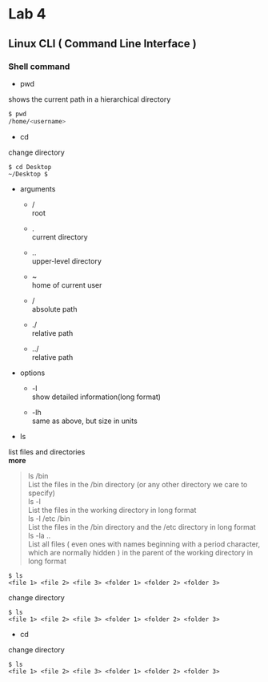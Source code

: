 # Lab 4
## Linux CLI ( Command Line Interface )

### Shell command

- pwd

shows the current path in a hierarchical directory
```bash
$ pwd
/home/<username>
```

- cd

change directory
```
$ cd Desktop
~/Desktop $
```

- arguments
  
  * /   
  root
  
  * .   
  current directory
  
  * ..   
  upper-level directory
  
  * ~   
  home of current user
  
  * /   
  absolute path
  
  * ./   
  relative path
  
  * ../   
  relative path

- options

  * -l   
  show detailed information(long format)

  * -lh   
  same as above, but size in units

- ls

list files and directories   
**more**
>ls /bin   
List the files in the /bin directory (or any other directory we care to specify)   
>ls -l   
List the files in the working directory in long format   
>ls -l /etc /bin   
List the files in the /bin directory and the /etc directory in long format   
>ls -la ..   
List all files ( even ones with names beginning with a period character, which are normally  hidden ) in the parent of the working directory in long format   

```
$ ls
<file 1> <file 2> <file 3> <folder 1> <folder 2> <folder 3>
```

change directory
```
$ ls
<file 1> <file 2> <file 3> <folder 1> <folder 2> <folder 3>
```

- cd

change directory
```
$ ls
<file 1> <file 2> <file 3> <folder 1> <folder 2> <folder 3>
```


  
